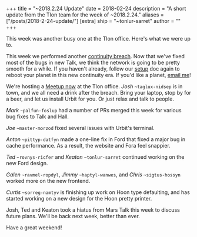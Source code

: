 +++
title = "~2018.2.24 Update"
date = 2018-02-24
description = "A short update from the Tlon team for the week of ~2018.2.24."
aliases = ["/posts/2018-2-24-update/"]
[extra]
ship = "~tonlur-sarret"
author = ""
+++

This week was another busy one at the Tlon office. Here's what we were up to.

This week we performed another [continuity breach](https://urbit.org/docs/using/admin/#-continuity-breaches). Now that we've fixed most of the bugs in new Talk, we think the network is going to be pretty smooth for a while. If you haven't already, follow our [setup](https://urbit.org/docs/using/setup) doc again to reboot your planet in this new continuity era. If you'd like a planet, [email me](mailto:keaton@tlon.io)!

We're hosting a [Meetup now](https://www.meetup.com/urbit-sf/events/247797527/) at the Tlon office. *Josh* `~taglux-nidsep` is in town, and we all need a drink after the breach. Bring your laptop, stop by for a beer, and let us install Urbit for you. Or just relax and talk to people.

*Mark* `~palfun-foslup` had a number of PRs merged this week for various bug fixes to Talk and Hall.

*Joe* `~master-morzod` fixed several issues with Urbit's terminal.

*Anton* `~pittyp-datfyn` made a one-line fix in Ford that fixed a major bug in cache performance. As a result, the website and Fora feel snappier.

*Ted* `~rovnys-ricfer` and *Keaton* `~tonlur-sarret` continued working on the new Ford design.

*Galen* `~ravmel-ropdyl`, *Jimmy* `~haptyl-wanwes`, and *Chris* `~sigtus-hossyn` worked more on the new frontend.

*Curtis* `~sorreg-namtyv` is finishing up work on Hoon type defaulting, and has started working on a new design for the Hoon pretty printer.

Josh, Ted and Keaton took a hiatus from Mars Talk this week to discuss future plans. We'll be back next week, better than ever.

Have a great weekend!
